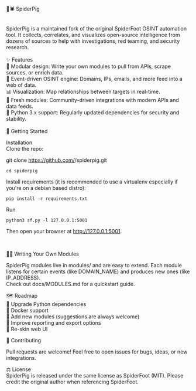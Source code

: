🐷🕷️ SpiderPig



<br>
SpiderPig is a maintained fork of the original SpiderFoot OSINT automation tool.
It collects, correlates, and visualizes open-source intelligence from dozens of sources to help with investigations, red teaming, and security research.
<br>


<br>
✨ Features
<br>
🧩 Modular design: Write your own modules to pull from APIs, scrape sources, or enrich data.
<br>
🔎 Event-driven OSINT engine: Domains, IPs, emails, and more feed into a web of data.
<br>
📊 Visualization: Map relationships between targets in real-time.
<br>
🐷 Fresh modules: Community-driven integrations with modern APIs and data feeds.
<br>
🐍 Python 3.x support: Regularly updated dependencies for security and stability.
<br>
<br>
🚀 Getting Started
<br>

Installation
<br>
Clone the repo:

git clone https://github.com/<your-username>/spiderpig.git
<br>
```
cd spiderpig
```

Install requirements (it is recommended to use a virtualenv especially if you're on a debian based distro):
```
pip install -r requirements.txt
```
Run
```
python3 sf.py -l 127.0.0.1:5001

```
Then open your browser at http://127.0.0.1:5001.

<br>

🧑‍💻 Writing Your Own Modules

SpiderPig modules live in modules/ and are easy to extend. Each module listens for certain events (like DOMAIN_NAME) and produces new ones (like IP_ADDRESS).
<br>
Check out docs/MODULES.md for a quickstart guide.
<br>


🗺️ Roadmap
<br>
🚧  Upgrade Python dependencies
<br>
🚧  Docker support
<br>
🚧 Add new modules (suggestions are always welcome)
<br>
🚧 Improve reporting and export options
<br>
🚧 Re-skin web UI
<br>


🙌 Contributing
<br>

Pull requests are welcome! Feel free to open issues for bugs, ideas, or new integrations.
<br>


⚖️ License
<br>
SpiderPig is released under the same license as SpiderFoot (MIT).
Please credit the original author when referencing SpiderFoot.
<br>



